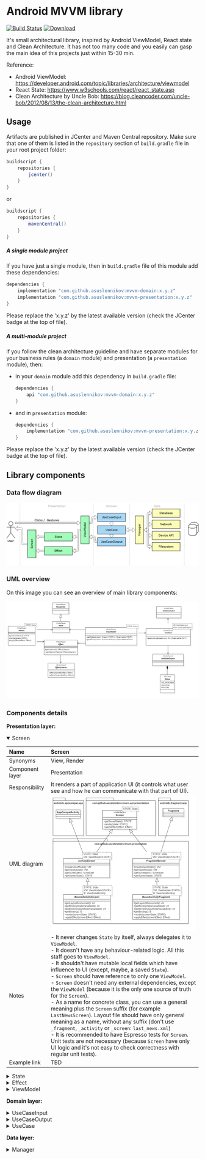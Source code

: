# Android MVVM library
 [![Build Status](https://travis-ci.org/asuslennikov/mvvm.svg?branch=master)](https://travis-ci.org/asuslennikov/mvvm) [![Download](https://api.bintray.com/packages/asuslennikov/maven/android-mvvm/images/download.svg)](https://bintray.com/asuslennikov/maven/android-mvvm/_latestVersion)

It's small architectural library, inspired by Android ViewModel, React state and Clean Architecture. 
It has not too many code and you easily can gasp the main idea of this projects just within 15-30 min.

Reference:
- Android ViewModel: https://developer.android.com/topic/libraries/architecture/viewmodel
- React State: https://www.w3schools.com/react/react_state.asp
- Clean Architecture by Uncle Bob: https://blog.cleancoder.com/uncle-bob/2012/08/13/the-clean-architecture.html

## Usage
Artifacts are published in JCenter and Maven Central repository. Make sure that one of them is listed
in the `repository` section of `build.gradle` file in your root project folder:
```groovy
buildscript {
    repositories {
        jcenter()
    }
}
```
or
```groovy
buildscript {
    repositories {
        mavenCentral()
    }
}
```
##### A single module project
If you have just a single module, then in `build.gradle` file of this module add these dependencies:
```groovy
dependencies {
    implementation "com.github.asuslennikov:mvvm-domain:x.y.z"
    implementation "com.github.asuslennikov:mvvm-presentation:x.y.z"
}
```
Please replace the 'x.y.z' by the latest available version (check the JCenter badge at the top of file).

##### A multi-module project
if you follow the clean architecture guideline and have separate modules 
for your business rules (a `domain` module) and presentation (a `presentation` module), then:
- in your `domain` module add this dependency in `build.gradle` file:
    ```groovy
    dependencies {
        api "com.github.asuslennikov:mvvm-domain:x.y.z"
    }
    ```
- and in `presentation` module:
    ```groovy
    dependencies {
        implementation "com.github.asuslennikov:mvvm-presentation:x.y.z"
    }
    ```
Please replace the 'x.y.z' by the latest available version (check the JCenter badge at the top of file).

## Library components

### Data flow diagram

![alt FullWidthImage](./documentation/GeneralComponents.png "Data flow (communication) diagram")

### UML overview

On this image you can see an overview of main library components:

![alt FullWidthImage](./documentation/UmlOverview.png "UML overview of main components")

### Components details

**Presentation layer:**
<details open>
    <summary>Screen</summary>

| Name            | Screen |
| :---            | :--- |
| Synonyms        | View, Render |
| Component layer | Presentation |
| Responsibility  | It renders a part of application UI (it controls what user see and how he can communicate with that part of UI). |
| UML diagram     | ![alt TableImage](./documentation/ScreenComponent.png "UML diagram for Screen component") |
| Notes           | - It never changes `State` by itself, always delegates it to `ViewModel`. <br /> - It doesn't have any behaviour-related logic. All this staff goes to `ViewModel`. <br /> - It shouldn't have mutable local fields which have influence to UI (except, maybe, a saved `State`). <br /> - `Screen` should have reference to only one `ViewModel`. <br /> - `Screen`  doesn't need any external dependencies, except the `ViewModel` (because it is the only one source of truth for the `Screen`). <br />  - As a name for concrete class, you can use a general meaning plus the `Screen` suffix (for example `LastNewsScreen`). Layout file should have only general meaning as a name, without any suffix (don't use `_fragment`, `_activity` or `_screen`: `last_news.xml`) <br /> - It is recommended to have Espresso tests for `Screen`. Unit tests are not necessary (because `Screen` have only UI logic and it's not easy to check correctness with regular unit tests). |
| Example link    | TBD |
 
</details>

<details>
    <summary>State</summary>

| Name            | State |
| :---            | :--- |
| Synonyms        | ViewState, ScreenState, UIModel, Model |
| Component layer | Presentation |
| Responsibility  | It describes a state (collection of elements' properties) at specific moment in time for part of UI |
| UML diagram     | ![alt TableImage](./documentation/StateComponent.png "UML diagram for State component") |
| Notes           | - It's a POJO class (data class in Kotlin). <br/> - It doesn't have any logic, only getters and setters. <br /> - Successor of this interface should never implement the `UseCaseInput` or `UseCaseOutput` in the same time. <br /> - As a name for implementation, it's recommended to use a name of specific screen and replace the `Screen` word by `State` (for example `LastNewsState`). <br /> - Should implement some mechanism for serialization / deseralization. For example, use the `@Parcel` annotation or set JSON annotations of your favorite mapper. <br /> - Fields have descriptive names, but not "action" names (use `newsListLoaderVisible` instead of `showNewsListLoader`). <br /> - No need in Unit tests. |
| Example link    | TBD |
 
</details>

<details>
    <summary>Effect</summary>

| Name            | Effect |
| :---            | :--- |
| Synonyms        | UIAction, Action |
| Component layer | Presentation |
| Responsibility  | It represents some UI action, which should be executed only once (for example, open keyboard or launch shake animation for element). |
| UML diagram     | ![alt TableImage](./documentation/EffectComponent.png "UML diagram for Effect component") |
| Notes           | - It's useful for one-shot events, which can be skipped if user is not interacting with UI at given time (if application is in background) |
| Example link    | TBD |
 
</details>

<details>
    <summary>ViewModel</summary>

| Name            | ViewModel |
| :---            | :--- |
| Synonyms        | Handler, Behaviour, Controller |
| Component layer | Presentation |
| Responsibility  | It defines what to render on screen and how to process user input. |
| UML diagram     | ![alt TableImage](./documentation/ViewModelComponent.png "UML diagram for ViewModel component") |
| Notes           | - Methods should have names which represent a happened interaction, but not the expected result (use `showMoreClicked()`, but not the `loadNextPage()`). <br /> - It can contain other `ViewModel`s. <br /> - You should remember, that when activity dies, the model dies as well. So keep in mind, that you should be able to restore inner `ViewModel`'s fields based on given `State` object. <br /> - All dependencies should be declared in constructor (don't use `SomeClass.getInstance()`, it makes component untestable). <br /> - Component should have Unit tests. |
| Example link    | TBD |
 
</details>

**Domain layer:**
<details>
    <summary>UseCaseInput</summary>

| Name            | UseCaseInput |
| :---            | :--- |
| Synonyms        | CommandArgument, Parameter |
| Component layer | Domain |
| Responsibility  | It holds input information for `UseCase` |
| UML diagram     | ![alt TableImage](./documentation/UseCaseInputComponent.png "UML diagram for UseCaseInput component") |
| Notes           | - It's a POJO class (data class in Kotlin). <br /> - It should be immutable. <br/> - It doesn't have any logic, only getters. <br /> - Successors of this interface shouldn't implement the `State` or `UseCaseOutput` interface at the same time. |
| Example link    | TBD |
 
</details>

<details>
    <summary>UseCaseOutput</summary>

| Name            | UseCaseOutput |
| :---            | :--- |
| Synonyms        | CommandResult |
| Component layer | Domain |
| Responsibility  | It holds `UseCase` result |
| UML diagram     | ![alt TableImage](./documentation/UseCaseOutputComponent.png "UML diagram for UseCaseOutput component") |
| Notes           | - It's a POJO class (data class in Kotlin). <br /> - It should be immutable. <br/> - It doesn't have any logic, only getters. <br /> - Successors of this interface shouldn't implement the `State` or `UseCaseInput` interface at the same time. |
| Example link    | TBD |
 
</details>

<details>
    <summary>UseCase</summary>

| Name            | UseCase |
| :---            | :--- |
| Synonyms        | BusinessScenario, Scenario, Interactor, Command |
| Component layer | Domain |
| Responsibility  | It contains application's business logic |
| UML diagram     | ![alt TableImage](./documentation/UseCaseComponent.png "UML diagram for UseCase component") |
| Notes           | - It has structure which is similar to algorithms: it has input data, result of work (output data) and rules by which it converts input to output. <br /> - Implementation can reference to another `UseCase`s. <br /> - It communicates with data layer using interfaces (should be defined in domain layer) and takes concrete implementations as arguments in constructor. <br /> - It has no connection with `State` in any way. <br /> - It should have regular unit tests (since it has no platform specific logic). |
| Example link    | TBD |
 
</details>

**Data layer:**
<details>
    <summary>Manager</summary>

| Name            | Manager |
| :---            | :--- |
| Synonyms        | Gateway, Repository |
| Component layer | Data |
| Responsibility  | It provides a platform specific implementation for interfaces, defined in domain layer |
| UML diagram     | No specific component diagram |
| Notes           | - It doesn't know anything about presentation layer. It depends only on domain layer. <br /> - It uses platform-specific tests (for example, you can use Robolectric). |
| Example link    | TBD |
 
</details>